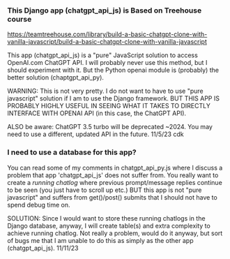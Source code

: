 ### This Django app (chatgpt_api_js) is Based on Treehouse course

[https://teamtreehouse.com/library/build-a-basic-chatgpt-clone-with-vanilla-javascript/build-a-basic-chatgpt-clone-with-vanilla-javascript
](https://teamtreehouse.com/library/build-a-basic-chatgpt-clone-with-vanilla-javascript/build-a-basic-chatgpt-clone-with-vanilla-javascript)

This app (chatgpt_api_js) is a "pure" JavaScript solution to access OpenAI.com ChatGPT API.
I will probably never use this method, but I should experiment with it.
But the Python openai module is (probably) the better solution (chaptgpt_api_py).

WARNING: This is not very pretty. I do not want to have to use "pure javascript" solution
if I am to use the Django framework. BUT THIS APP IS PROBABLY HIGHLY USEFUL IN SEEING WHAT
IT TAKES TO DIRECTLY INTERFACE WITH OPENAI API (in this case, the ChatGPT API).

ALSO be aware: ChatGPT 3.5 turbo will be deprecated ~2024. You may need to use a different,
updated API in the future. 11/5/23 cdk

### I need to use a database for this app?

You can read some of my comments in chatgpt_api_py.js where I discuss a problem that app 'chatgpt_api_js' does not 
suffer from. You really want to create a *running chatlog* where previous prompt/message replies continue to be seen 
(you just have to scroll up etc.) BUT this app is not "pure javascript" and suffers from get()/post() submits that I 
should not have to spend debug time on.

SOLUTION: Since I would want to store these running chatlogs in the Django database, anyway, I will create table(s) 
and extra complexity to achieve running chatlog. Not really a problem, would do it anyway, but sort of bugs me that I 
am unable to do this as simply as the other app (chatgpt_api_js). 11/11/23
